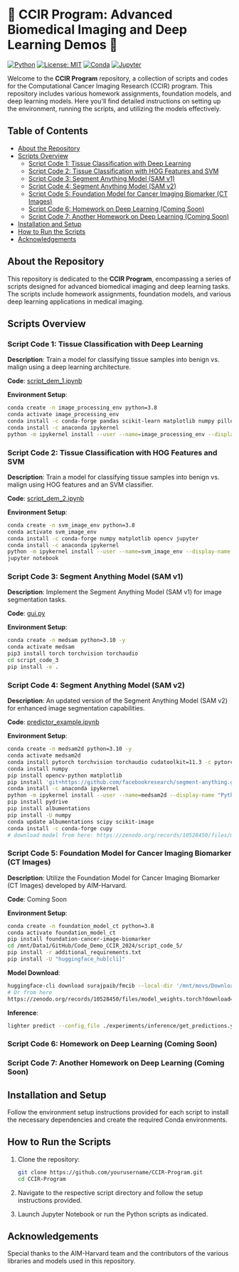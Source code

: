 
# 🧬 CCIR Program: Advanced Biomedical Imaging and Deep Learning Demos 🧬

[![Python](https://img.shields.io/badge/Python-3.8%2C%203.10-blue)](https://www.python.org/)
[![License: MIT](https://img.shields.io/badge/License-MIT-green.svg)](https://opensource.org/licenses/MIT)
[![Conda](https://img.shields.io/badge/Conda-environment-blue)](https://docs.conda.io/projects/conda/en/latest/user-guide/tasks/manage-environments.html)
[![Jupyter](https://img.shields.io/badge/Jupyter-Notebook-orange)](https://jupyter.org/)

Welcome to the **CCIR Program** repository, a collection of scripts and codes for the Computational Cancer Imaging Research (CCIR) program. This repository includes various homework assignments, foundation models, and deep learning models. Here you'll find detailed instructions on setting up the environment, running the scripts, and utilizing the models effectively.

## Table of Contents
- [About the Repository](#about-the-repository)
- [Scripts Overview](#scripts-overview)
  - [Script Code 1: Tissue Classification with Deep Learning](#script-code-1-tissue-classification-with-deep-learning)
  - [Script Code 2: Tissue Classification with HOG Features and SVM](#script-code-2-tissue-classification-with-hog-features-and-svm)
  - [Script Code 3: Segment Anything Model (SAM v1)](#script-code-3-segment-anything-model-sam-v1)
  - [Script Code 4: Segment Anything Model (SAM v2)](#script-code-4-segment-anything-model-sam-v2)
  - [Script Code 5: Foundation Model for Cancer Imaging Biomarker (CT Images)](#script-code-5-foundation-model-for-cancer-imaging-biomarker-ct-images)
  - [Script Code 6: Homework on Deep Learning (Coming Soon)](#script-code-6-homework-on-deep-learning-coming-soon)
  - [Script Code 7: Another Homework on Deep Learning (Coming Soon)](#script-code-7-another-homework-on-deep-learning-coming-soon)
- [Installation and Setup](#installation-and-setup)
- [How to Run the Scripts](#how-to-run-the-scripts)
- [Acknowledgements](#acknowledgements)

## About the Repository

This repository is dedicated to the **CCIR Program**, encompassing a series of scripts designed for advanced biomedical imaging and deep learning tasks. The scripts include homework assignments, foundation models, and various deep learning applications in medical imaging.

## Scripts Overview

### Script Code 1: Tissue Classification with Deep Learning

**Description**: Train a model for classifying tissue samples into benign vs. malign using a deep learning architecture.

**Code**: [script_dem_1.ipynb](script_code_1/script_dem_1.ipynb)

**Environment Setup**:
```bash
conda create -n image_processing_env python=3.8
conda activate image_processing_env
conda install -c conda-forge pandas scikit-learn matplotlib numpy pillow tensorflow
conda install -c anaconda ipykernel
python -m ipykernel install --user --name=image_processing_env --display-name "Python (image_processing_env)"
```

### Script Code 2: Tissue Classification with HOG Features and SVM

**Description**: Train a model for classifying tissue samples into benign vs. malign using HOG features and an SVM classifier.

**Code**: [script_dem_2.ipynb](script_code_2/script_dem_2.ipynb)

**Environment Setup**:
```bash
conda create -n svm_image_env python=3.8
conda activate svm_image_env
conda install -c conda-forge numpy matplotlib opencv jupyter
conda install -c anaconda ipykernel
python -m ipykernel install --user --name=svm_image_env --display-name "Python (svm_image_env)"
jupyter notebook
```

### Script Code 3: Segment Anything Model (SAM v1)

**Description**: Implement the Segment Anything Model (SAM v1) for image segmentation tasks.

**Code**: [gui.py](script_code_3/gui.py)

**Environment Setup**:
```bash
conda create -n medsam python=3.10 -y
conda activate medsam
pip3 install torch torchvision torchaudio
cd script_code_3
pip install -e .
```

### Script Code 4: Segment Anything Model (SAM v2)

**Description**: An updated version of the Segment Anything Model (SAM v2) for enhanced image segmentation capabilities.

**Code**: [predictor_example.ipynb](script_code_4/predictor_example.ipynb)

**Environment Setup**:
```bash
conda create -n medsam2d python=3.10 -y
conda activate medsam2d
conda install pytorch torchvision torchaudio cudatoolkit=11.3 -c pytorch
conda install numpy
pip install opencv-python matplotlib
pip install 'git+https://github.com/facebookresearch/segment-anything.git'
conda install -c anaconda ipykernel
python -m ipykernel install --user --name=medsam2d --display-name "Python (medsam2d)"
pip install pydrive
pip install albumentations
pip install -U numpy
conda update albumentations scipy scikit-image
conda install -c conda-forge cupy
# download model from here: https://zenodo.org/records/10528450/files/model_weights.torch?download=1
```

### Script Code 5: Foundation Model for Cancer Imaging Biomarker (CT Images)

**Description**: Utilize the Foundation Model for Cancer Imaging Biomarker (CT Images) developed by AIM-Harvard.

**Code**: Coming Soon

**Environment Setup**:
```bash
conda create -n foundation_model_ct python=3.8
conda activate foundation_model_ct
pip install foundation-cancer-image-biomarker
cd /mnt/Data1/GitHub/Code_Demo_CCIR_2024/script_code_5/
pip install -r additional_requirements.txt
pip install -U "huggingface_hub[cli]"
```

**Model Download**:
```bash
huggingface-cli download surajpaib/fmcib --local-dir '/mnt/movs/Downloads/pretrain_model/'
# Or from here
https://zenodo.org/records/10528450/files/model_weights.torch?download=1
```

**Inference**:
```bash
lighter predict --config_file ./experiments/inference/get_predictions.yaml
```

### Script Code 6: Homework on Deep Learning (Coming Soon)

### Script Code 7: Another Homework on Deep Learning (Coming Soon)

## Installation and Setup

Follow the environment setup instructions provided for each script to install the necessary dependencies and create the required Conda environments.

## How to Run the Scripts

1. Clone the repository:
   ```bash
   git clone https://github.com/yourusername/CCIR-Program.git
   cd CCIR-Program
   ```

2. Navigate to the respective script directory and follow the setup instructions provided.

3. Launch Jupyter Notebook or run the Python scripts as indicated.

## Acknowledgements

Special thanks to the AIM-Harvard team and the contributors of the various libraries and models used in this repository.
